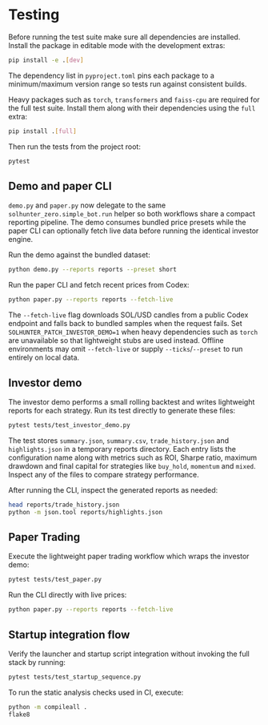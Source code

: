 # Testing

Before running the test suite make sure all dependencies are installed.
Install the package in editable mode with the development extras:

```bash
pip install -e .[dev]
```
The dependency list in `pyproject.toml` pins each package to a
minimum/maximum version range so tests run against consistent builds.

Heavy packages such as `torch`, `transformers` and `faiss-cpu` are
required for the full test suite. Install them along with their
dependencies using the ``full`` extra:

```bash
pip install .[full]
```

Then run the tests from the project root:

```bash
pytest
```

## Demo and paper CLI

`demo.py` and `paper.py` now delegate to the same
`solhunter_zero.simple_bot.run` helper so both workflows share a compact
reporting pipeline.  The demo consumes bundled price presets while the paper
CLI can optionally fetch live data before running the identical investor
engine.

Run the demo against the bundled dataset:

```bash
python demo.py --reports reports --preset short
```

Run the paper CLI and fetch recent prices from Codex:

```bash
python paper.py --reports reports --fetch-live
```

The `--fetch-live` flag downloads SOL/USD candles from a public Codex
endpoint and falls back to bundled samples when the request fails.  Set
`SOLHUNTER_PATCH_INVESTOR_DEMO=1` when heavy dependencies such as `torch`
are unavailable so that lightweight stubs are used instead.  Offline
environments may omit `--fetch-live` or supply `--ticks`/`--preset` to run
entirely on local data.

## Investor demo

The investor demo performs a small rolling backtest and writes lightweight
reports for each strategy. Run its test directly to generate these files:

```bash
pytest tests/test_investor_demo.py
```

The test stores `summary.json`, `summary.csv`, `trade_history.json` and
`highlights.json` in a temporary reports directory. Each entry lists the
configuration name along with metrics such as ROI, Sharpe ratio, maximum
drawdown and final capital for strategies like `buy_hold`, `momentum` and
`mixed`. Inspect any of the files to compare strategy performance.

After running the CLI, inspect the generated reports as needed:

```bash
head reports/trade_history.json
python -m json.tool reports/highlights.json
```

## Paper Trading

Execute the lightweight paper trading workflow which wraps the investor demo:

```bash
pytest tests/test_paper.py
```

Run the CLI directly with live prices:

```bash
python paper.py --reports reports --fetch-live
```

## Startup integration flow

Verify the launcher and startup script integration without invoking the full
stack by running:

```bash
pytest tests/test_startup_sequence.py
```

To run the static analysis checks used in CI, execute:

```bash
python -m compileall .
flake8
```
